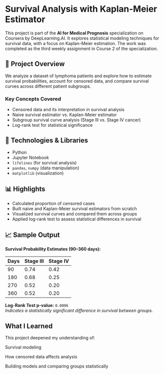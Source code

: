 # Survival Analysis with Kaplan-Meier Estimator

This project is part of the **AI for Medical Prognosis** specialization on Coursera by DeepLearning.AI. It explores statistical modeling techniques for survival data, with a focus on Kaplan-Meier estimation. The work was completed as the third weekly assignment in Course 2 of the specialization.

## 📘 Project Overview

We analyze a dataset of lymphoma patients and explore how to estimate survival probabilities, account for censored data, and compare survival curves across different patient subgroups.

### Key Concepts Covered

- Censored data and its interpretation in survival analysis
- Naive survival estimator vs. Kaplan-Meier estimator
- Subgroup survival curve analysis (Stage III vs. Stage IV cancer)
- Log-rank test for statistical significance

## 🧪 Technologies & Libraries

- Python
- Jupyter Notebook
- `lifelines` (for survival analysis)
- `pandas`, `numpy` (data manipulation)
- `matplotlib` (visualization)

## 📊 Highlights

- Calculated proportion of censored cases
- Built naive and Kaplan-Meier survival estimators from scratch
- Visualized survival curves and compared them across groups
- Applied log-rank test to assess statistical differences in survival

## 📈 Sample Output

**Survival Probability Estimates (90–360 days):**

| Days | Stage III | Stage IV |
|------|-----------|----------|
|  90  | 0.74      | 0.42     |
| 180  | 0.68      | 0.25     |
| 270  | 0.52      | 0.20     |
| 360  | 0.52      | 0.20     |

**Log-Rank Test p-value:** `0.0096`  
_Indicates a statistically significant difference in survival between groups._

## What I Learned
This project deepened my understanding of:

Survival modeling

How censored data affects analysis

Building models and comparing groups statistically
